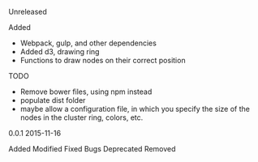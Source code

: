Unreleased

Added

 - Webpack, gulp, and other dependencies
 - Added d3, drawing ring
 - Functions to draw nodes on their correct position

TODO

- Remove bower files, using npm instead
- populate dist folder
- maybe allow a configuration file, in which you specify the size of the nodes in the cluster ring, colors, etc.

0.0.1 2015-11-16

Added
Modified
Fixed
Bugs
Deprecated
Removed
